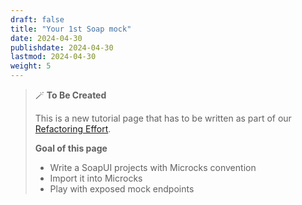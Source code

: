 ```yaml
---
draft: false
title: "Your 1st Soap mock"
date: 2024-04-30
publishdate: 2024-04-30
lastmod: 2024-04-30
weight: 5
---
```


> 🪄 **To Be Created**
>
> This is a new tutorial page that has to be written as part of our [Refactoring Effort](https://github.com/microcks/microcks.io/issues/81).
> 
> **Goal of this page**
> * Write a SoapUI projects with Microcks convention
> * Import it into Microcks
> * Play with exposed mock endpoints